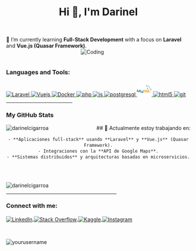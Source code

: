 <h1 align="center">Hi 👋, I'm Darinel</h1>

<p align="left"> <a href="https://twitter.com/" target="blank"><img src="https://img.shields.io/twitter/follow/?logo=twitter&style=for-the-badge" alt="" /></a> </p>

🌱 I’m currently learning **Full-Stack Development** with a focus on **Laravel** and **Vue.js (Quasar Framework)**.
<img align="right" alt="Coding" width="300" src="https://i.pinimg.com/originals/81/17/8b/81178b47a8598f0c81c4799f2cdd4057.gif">

<br>

<h3 align="left">Languages and Tools:</h3>
<p align="left">
  
  <a href="https://laravel.com/" target="_blank" rel="noreferrer"> 
   <img src="https://cdn.jsdelivr.net/gh/devicons/devicon@latest/icons/laravel/laravel-original.svg" alt="Laravel" width="40" height="40" />
  </a> 
  
  <a href="https://vuejs.org/" target="_blank" rel="noreferrer">
    <img src="https://cdn.jsdelivr.net/gh/devicons/devicon@latest/icons/vuejs/vuejs-original.svg" alt="Vuejs" width="40" height="40"/>
  </a>
  
  <a href="https://www.docker.com/" target="_blank" rel="noreferrer"> 
    <img src="https://cdn.jsdelivr.net/gh/devicons/devicon@latest/icons/docker/docker-original.svg" alt="Docker" width="40" height="40" />
  </a> 

  <a href="https://www.php.net/" target="_blank" rel="noreferrer"> 
    <img src="https://cdn.jsdelivr.net/gh/devicons/devicon@latest/icons/php/php-original.svg" alt="php" width="40" height="40"/> 
  </a> 

  <a href="https://developer.mozilla.org/en-US/docs/Web/JavaScript" target="_blank" rel="noreferrer"> 
     <img src="https://cdn.jsdelivr.net/gh/devicons/devicon@latest/icons/javascript/javascript-original.svg" alt="js" width="40" height="40" />     
  </a> 
  <a href="https://www.postgresql.org/" target="_blank" rel="noreferrer"> 
    <img src="https://cdn.jsdelivr.net/gh/devicons/devicon@latest/icons/postgresql/postgresql-original.svg" alt="postgresql" width="40" height="40" />      
  </a> 
  <a href="https://www.mysql.com/" target="_blank" rel="noreferrer"> 
    <img src="https://raw.githubusercontent.com/devicons/devicon/master/icons/mysql/mysql-original-wordmark.svg" alt="mysql" width="40" height="40"/> 
  </a> 
  <a href="https://developer.mozilla.org/es/docs/Glossary/HTML5" target="_blank" rel="noreferrer"> 
    <img src="https://cdn.jsdelivr.net/gh/devicons/devicon@latest/icons/html5/html5-original.svg" alt="html5" width="40" height="40"/>
  </a> 
  <a href="https://git-scm.com/" target="_blank" rel="noreferrer"> 
      <img src="https://cdn.jsdelivr.net/gh/devicons/devicon@latest/icons/git/git-original.svg" alt="git" width="40" height="40"/>    
  </a> 
</p>

<hr width="36%">

<h3>My GitHub Stats</h3>

<div align="center">

  <img align="left" src="https://github-readme-stats.vercel.app/api/top-langs?username=darinelcigarroa&show_icons=true&theme=dark&locale=en&layout=compact" alt="darinelcigarroa" />
  <p align="right">
    ## 🌱 Actualmente estoy trabajando en:

    - **Aplicaciones full-stack** usando **Laravel** y **Vue.js** (Quasar Framework).
    - Integraciones con la **API de Google Maps**.
    - **Sistemas distribuidos** y arquitecturas basadas en microservicios.
  </p>
   <br><br>
    <p>&nbsp;<img align="left" src="https://github-readme-stats.vercel.app/api?username=darinelcigarroa&show_icons=true&theme=dark&locale=en" alt="darinelcigarroa" /></p>
</div>

<hr width="60%">

<h3 align="left">Connect with me:</h3>
<p align="left">
  <a href="https://linkedin.com/in/yourprofile" target="blank">
    <img align="center" src="https://raw.githubusercontent.com/rahuldkjain/github-profile-readme-generator/master/src/images/icons/Social/linked-in-alt.svg" alt="LinkedIn" height="30" width="40" />
  </a>
  <a href="https://stackoverflow.com/users/youruserid" target="blank">
    <img align="center" src="https://raw.githubusercontent.com/rahuldkjain/github-profile-readme-generator/master/src/images/icons/Social/stack-overflow.svg" alt="Stack Overflow" height="30" width="40" />
  </a>
  <a href="https://kaggle.com/yourkaggleid" target="blank">
    <img align="center" src="https://raw.githubusercontent.com/rahuldkjain/github-profile-readme-generator/master/src/images/icons/Social/kaggle.svg" alt="Kaggle" height="30" width="40" />
  </a>
  <a href="https://instagram.com/yourinstaid" target="blank">
    <img align="center" src="https://raw.githubusercontent.com/rahuldkjain/github-profile-readme-generator/master/src/images/icons/Social/instagram.svg" alt="Instagram" height="30" width="40" />
  </a>
</p>

<br>
<p align="left"> <img src="https://komarev.com/ghpvc/?username=yourusername&label=Profile%20views&color=0e75b6&style=flat" alt="yourusername" /> </p>
